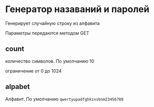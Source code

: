 # Генератор назаваний и паролей

Генерирует случайную строку из алфавита

Параметры передаются методом GET

## count

количество символов. По умолчанию 10

ограничение от 0 до 1024

## alpabet

Алфавит. По умолчанию `qwertyupadfghkzxvbnm23456789`
